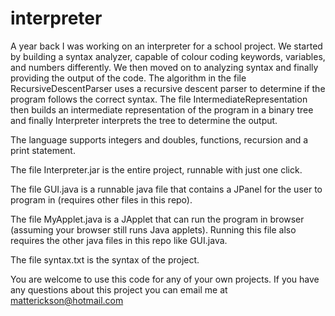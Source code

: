 # interpreter
A year back I was working on an interpreter for a school project. We started by building a syntax analyzer, capable of colour coding keywords, variables, and numbers differently. We then moved on to analyzing syntax and finally providing the output of the code.  The algorithm in the file RecursiveDescentParser uses a recursive descent parser to determine if the program follows the correct syntax. The file IntermediateRepresentation then builds an intermediate representation of the program in a binary tree and finally Interpreter interprets the tree to determine the output.

The language supports integers and doubles, functions, recursion and a print statement.

The file Interpreter.jar is the entire project, runnable with just one click.

The file GUI.java is a runnable java file that contains a JPanel for the user to program in (requires other files in this repo).

The file MyApplet.java is a JApplet that can run the program in browser (assuming your browser still runs Java applets).  Running this file also requires the other java files in this repo like GUI.java.

The file syntax.txt is the syntax of the project.

You are welcome to use this code for any of your own projects.  If you have any questions about this project you can email me at matterickson@hotmail.com
